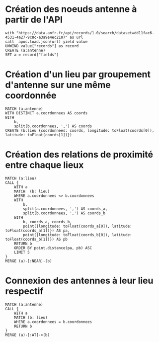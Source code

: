# Création des noeuds antenne à partir de l'API
```
with "https://data.anfr.fr/api/records/1.0/search/dataset=dd11fac6-4531-4a27-9c8c-a3a9e4ec2107" as url
call  apoc.load.json(url) yield value
UNWIND value["records"] as record
CREATE (a:antenne)
SET a = record["fields"]
```

# Création d'un lieu par groupement d'antenne sur une même coordonnée
```
MATCH (a:antenne)
WITH DISTINCT a.coordonnees AS coords
WITH
    b,
    split(b.coordonnees, ',') AS coords
CREATE (b:lieu {coordonnees: coords, longitude: toFloat(coords[0]), latitude: toFloat(coords[1])})
```

# Création des relations de proximité entre chaque lieux
```
MATCH (a:lieu)
CALL {
    WITH a
    MATCH  (b: lieu)
    WHERE a.coordonnees <> b.coordonnees
    WITH
        b,
        split(a.coordonnees, ',') AS coords_a,
        split(b.coordonnees, ',') AS coords_b
    WITH
        b, coords_a, coords_b,
        point({longitude: toFloat(coords_a[0]), latitude: toFloat(coords_a[1])}) AS pa,
        point({longitude: toFloat(coords_b[0]), latitude: toFloat(coords_b[1])}) AS pb
    RETURN b
    ORDER BY point.distance(pa, pb) ASC
    LIMIT 5
}
MERGE (a)-[:NEAR]-(b)
```

# Connexion des antennes à leur lieu respectif
```
MATCH (a:antenne)
CALL {
    WITH a
    MATCH (b: lieu)
    WHERE a.coordonnees = b.coordonnees
    RETURN b
}
MERGE (a)-[:AT]->(b)
```

